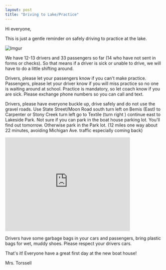 ```yaml
---
layout: post  
title: "Driving to Lake/Practice"
---
```

Hi everyone,

This is just a gentle reminder on safely driving to practice at the lake.

![Imgur](http://i.imgur.com/UvvOksV.jpg)

We have 12-13 drivers and 33 passengers so far (14 who have not sent in forms or checks). So that means if a driver is sick or unable to drive, we will have to do a little shifting around. 

Drivers, please let your passengers know if you can't make practice. Passengers, please let your driver know if you will miss practice so no one is waiting around at school. Practice is mandatory, so let coach know if you are sick. Please exchange phone numbers so you can call and text.

Drivers, please have everyone buckle up, drive safely and do not use the gravel roads. Use State Street/Moon Road south turn left on Bemis (East)  to Carpenter or Stony Creek turn left go to Textile (turn right ) continue east to Lakeside Park. Not sure if you can park in the boat house parking lot. You'll find out tomorrow. Otherwise park in the Park lot. (12 miles one way about 22 minutes, avoiding Michigan Ave. traffic especially coming back)

<iframe src="https://www.google.com/maps/embed?pb=!1m29!1m12!1m3!1d47304.00251038803!2d-83.67968016457054!3d42.18237228053941!2m3!1f0!2f0!3f0!3m2!1i1024!2i768!4f13.1!4m14!1i0!3e0!4m5!1s0x883cbb260e17295f%3A0x9f505b127c2a1a3a!2sSaline+High+School%2C+Campus+Parkway%2C+Saline%2C+MI!3m2!1d42.188238999999996!2d-83.75125799999999!4m5!1s0x883b582533e8151d%3A0xff47e57806ccce3e!2sLakeside+Park%2C+Ypsilanti%2C+MI+48197!3m2!1d42.203883999999995!2d-83.561976!5e0!3m2!1sen!2sus!4v1427376080037" width="400" height="300" frameborder="0" style="border:0"></iframe>

Drivers have some garbage bags in your cars and passengers, bring plastic bags for wet, muddy shoes. Please respect your drivers cars.

That's it! Everyone have a great first day at the new boat house!

Mrs. Torssell